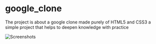 # google_clone
The project is about a google clone made purely of HTML5 and CSS3
a simple project that helps to deepen knowledge with practice

![Screenshots](assets/image/)
